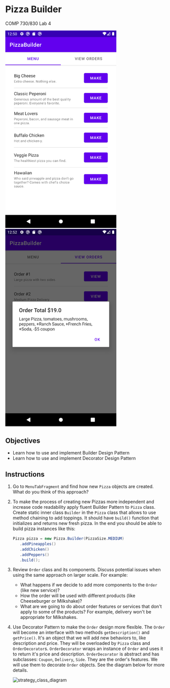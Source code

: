 # Pizza Builder
COMP 730/830 Lab 4

<img src="instructions/App1.png" alt="app" width="350"/> <img src="instructions/App3.png" alt="app" width="350"/>

## Objectives
- Learn how to use and implement Builder Design Pattern
- Learn how to use and implement Decorator Design Pattern

## Instructions
1. Go to `MenuTabFragment` and find how new `Pizza` objects are created. What do you think of this approach? 
2. To make the process of creating new Pizzas more independent and increase code readability apply 
   fluent Builder Pattern to `Pizza` class. Create static inner class `Builder` in the `Pizza` class that 
   allows to use method chaining to add toppings. It should have `build()` function that initializes and
   returns new fresh pizza. In the end you should be able to build pizza instances like this:

   ```java
   Pizza pizza = new Pizza.Builder(PizzaSize.MEDIUM)
      .addPineapples()
      .addChicken()
      .addPeppers()
      .build();
    ```

3. Review `Order` class and its components. Discuss potential issues when using the same approach on larger 
scale. For example: 
   * What happens if we decide to add more components to the `Order` (like new service)?
   * How the order will be used with different products (like Cheeseburger or Milkshake)? 
   * What are we going to do about order features or services that don't apply to some of the products? 
     For example, delivery won't be appropriate for Milkshakes. 
     
4. Use Decorator Pattern to make the `Order` design more flexible. The `Order` will become an interface
   with two methods `getDescription()` and `getPrice()`. It's an object that we will add new behaviors to,
   like description and price. They will be overloaded by `Pizza` class and `OrderDecorator`s. `OrderDecorator`
   wraps an instance of `Order` and uses it to return it's price and description. `OrderDecorator` is abstract and has 
   subclasses: `Coupon`, `Delivery`, `Side`. They are the order's features. We will use them to decorate 
   `Order` objects. See the diagram below for more details.
   
   ![strategy_class_diagram](instructions/Decorator.png)
